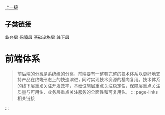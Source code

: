 [上一级](../)

## 子类链接
[业务层](/frontend/layerBusiness) [保障层](/frontend/layerSecurity) [基础设施层](/frontend/layerInfrastructure) [线下层](/frontend/layerOffline) 
# 前端体系
> 前后端的分离是系统级的分离，前端要有一整套完整的技术体系以更好地支持产品在终端形态上的快速演进，同时实现技术资源的横向复用。技术体系的线下层重点关注开发效率，基础设施层重点关注稳定性，保障层重点关注质量与可用性，业务层重点关注服务的全面性和可复用性。
::: page-links 相关链接

:::
